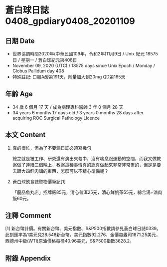 [_metadata_:encoding]: - "utf-8"
[_metadata_:language]: - "zh-Hant-TW"
[_metadata_:fileformat]: - "markdown"
[_metadata_:MIME_type]: - "text/plain"
[_metadata_:markdown_version]: - "commonmark version 0.29"
[_metadata_:markdown_spec]: - "https://spec.commonmark.org/0.29/"

# 蒼白球日誌0408_gpdiary0408_20201109 #

## 日期 Date ##

* 世界協調時間2020年(中華民國109年，令和2年)11月9日 / Unix 紀元 18575 日 / 星期一 / 蒼白球紀元第408日
* November 09, 2020 (UTC) / 18575 days since Unix Epoch / Monday / Globus Pallidum day 408
* 特殊註記: 口服A酸第191天，劑量加大到20mg QD第165天

## 年齡 Age ##

* 34 歲 6 個月 17 天 / 成為病理專科醫師 3 年 0 個月 28 天
* 34 years 6 months 17 days old / 3 years 0 months 28 days after acquiring ROC Surgical Pathology Licence

## 本文 Content ##

1. 真的很忙，但為了不要漏日誌必須寫幾句

    總之就是被工作、研究還有演出夾殺中，沒有喘息跟運動的空間，而我又做教案做了連續三個晚上，教案這種事情真的認真做起來非常非常累的，但是是要去跟大四鮮肉講的東西，怎麼可以不精心準備呢？

2. 蒼白球飲食誌暨物價筆記[1]

    「龍品魚丸店」招牌飯85元，清心普洱25元，清心鮮奶茶55元，綜合湯+滷肉飯60元。

## 注釋 Comment ##

[1] 新台幣計價。有關新台幣、美元指數、S&P500指數請參見蒼白球日誌0339。此刻匯率為1美元兌28.548新台幣，美元指數92.276，金價每盎司1871.25美元，西德州中級(WTI)原油價格每桶40.96美元，S&P500指數3628.2。

## 附錄 Appendix ##

